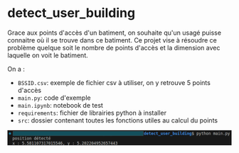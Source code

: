 # detect_user_building

Grace aux points d'accès d'un batiment, on souhaite qu'un usagé puisse connaitre où il se trouve dans ce batiment. Ce projet vise à résoudre ce problème quelque soit le nombre de points d'accès et la dimension avec laquelle on voit le batiment.

On a :

* `BSSID.csv`: exemple de fichier csv à utiliser, on y retrouve 5 points d'accès
* `main.py`: code d'exemple
* `main.ipynb`: notebook de test
* `requirements`: fichier de librairies python à installer
* `src`: dossier contenant toutes les fonctions utiles au calcul du points

![Test de la détection](images/test1.png "Premier test de détection")
